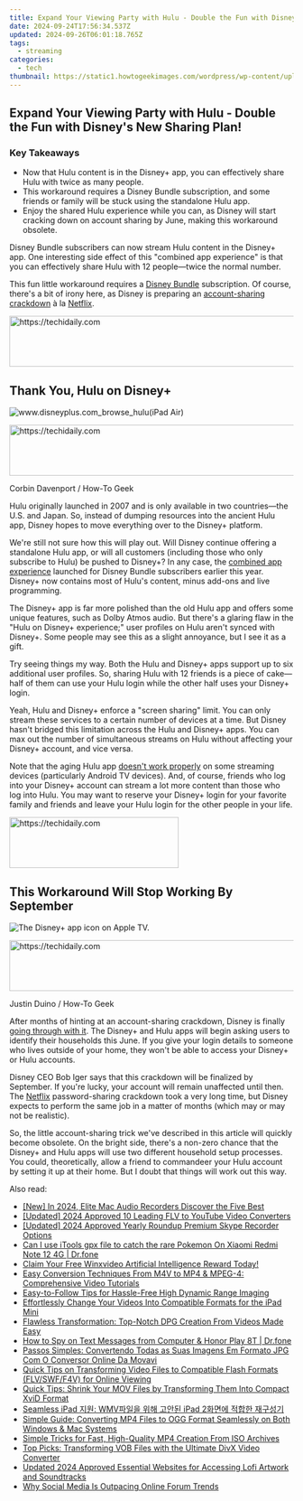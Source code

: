 ```yaml
---
title: Expand Your Viewing Party with Hulu - Double the Fun with Disney's New Sharing Plan!
date: 2024-09-24T17:56:34.537Z
updated: 2024-09-26T06:01:18.765Z
tags:
  - streaming
categories:
  - tech
thumbnail: https://static1.howtogeekimages.com/wordpress/wp-content/uploads/2024/05/a-phone-with-the-hulu-logo-and-a-monitor-and-laptop-with-the-disney-plus-and-hulu-logo-blurred-in-the-background.jpg
---
```


## Expand Your Viewing Party with Hulu - Double the Fun with Disney's New Sharing Plan!

### Key Takeaways

* Now that Hulu content is in the Disney+ app, you can effectively share Hulu with twice as many people.
* This workaround requires a Disney Bundle subscription, and some friends or family will be stuck using the standalone Hulu app.
* Enjoy the shared Hulu experience while you can, as Disney will start cracking down on account sharing by June, making this workaround obsolete.

 Disney Bundle subscribers can now stream Hulu content in the Disney+ app. One interesting side effect of this "combined app experience" is that you can effectively share Hulu with 12 people—twice the normal number.

 This fun little workaround requires a [Disney Bundle](https://disneyplus.bn5x.net/c/156932/564546/9358?subId1=UUhtgUeUpU2003080&subId2=ehtg&u=https%3A%2F%2Fwww.disneyplus.com%2Fwelcome%2Fdisney-hulu-espn-bundle) subscription. Of course, there's a bit of irony here, as Disney is preparing an [account-sharing crackdown](https://extra-hints.techidaily.com/updated-best-color-correction-app/) à la [Netflix](https://screen-mirroring-recording.techidaily.com/updated-optimizing-skype-call-audio-environment-for-2024/).

<!-- affiliate ads begin -->
<a href="https://imp.i357552.net/c/5597632/1001453/11832" target="_top" id="1001453">
  <img src="//a.impactradius-go.com/display-ad/11832-1001453" border="0" alt="https://techidaily.com" width="728" height="90"/>
</a>
<img height="0" width="0" src="https://imp.i357552.net/i/5597632/1001453/11832" style="position:absolute;visibility:hidden;" border="0" />
<!-- affiliate ads end -->

##  Thank You, Hulu on Disney+

![www.disneyplus.com_browse_hulu(iPad Air)](https://static1.howtogeekimages.com/wordpress/wp-content/uploads/2023/12/www-disneyplus-com_browse_hulu-ipad-air.png) 

<!-- affiliate ads begin -->
<a href="https://appsumo.8odi.net/c/5597632/2130869/7443" target="_top" id="2130869">
  <img src="//a.impactradius-go.com/display-ad/7443-2130869" border="0" alt="https://techidaily.com" width="600" height="90"/>
</a>
<img height="0" width="0" src="https://appsumo.8odi.net/i/5597632/2130869/7443" style="position:absolute;visibility:hidden;" border="0" />
<!-- affiliate ads end -->

Corbin Davenport / How-To Geek

 Hulu originally launched in 2007 and is only available in two countries—the U.S. and Japan. So, instead of dumping resources into the ancient Hulu app, Disney hopes to move everything over to the Disney+ platform.

 We're still not sure how this will play out. Will Disney continue offering a standalone Hulu app, or will all customers (including those who only subscribe to Hulu) be pushed to Disney+? In any case, the [combined app experience](https://extra-guidance.techidaily.com/updated-magnify-marvel-the-ultimate-10-camera-lens-guide/) launched for Disney Bundle subscribers earlier this year. Disney+ now contains most of Hulu's content, minus add-ons and live programming.

 The Disney+ app is far more polished than the old Hulu app and offers some unique features, such as Dolby Atmos audio. But there's a glaring flaw in the "Hulu on Disney+ experience;" user profiles on Hulu aren't synced with Disney+. Some people may see this as a slight annoyance, but I see it as a gift.

 Try seeing things my way. Both the Hulu and Disney+ apps support up to six additional user profiles. So, sharing Hulu with 12 friends is a piece of cake—half of them can use your Hulu login while the other half uses your Disney+ login.

 Yeah, Hulu and Disney+ enforce a "screen sharing" limit. You can only stream these services to a certain number of devices at a time. But Disney hasn't bridged this limitation across the Hulu and Disney+ apps. You can max out the number of simultaneous streams on Hulu without affecting your Disney+ account, and vice versa.

 Note that the aging Hulu app [doesn't work properly](https://video-screen-grab.techidaily.com/a-step-by-step-tutorial-on-video-angles-using-vlc-for-2024/) on some streaming devices (particularly Android TV devices). And, of course, friends who log into your Disney+ account can stream a lot more content than those who log into Hulu. You may want to reserve your Disney+ login for your favorite family and friends and leave your Hulu login for the other people in your life.

<!-- affiliate ads begin -->
<a href="https://aligracehair.sjv.io/c/5597632/1997717/19272" target="_top" id="1997717">
  <img src="//a.impactradius-go.com/display-ad/19272-1997717" border="0" alt="https://techidaily.com" width="300" height="90"/>
</a>
<img height="0" width="0" src="https://aligracehair.sjv.io/i/5597632/1997717/19272" style="position:absolute;visibility:hidden;" border="0" />
<!-- affiliate ads end -->

##  This Workaround Will Stop Working By September

![The Disney+ app icon on Apple TV.](https://static1.howtogeekimages.com/wordpress/wp-content/uploads/2024/05/52675700086_2c8ac40010_o.jpg) 

<!-- affiliate ads begin -->
<a href="https://ephamedtechinc.pxf.io/c/5597632/2123511/26400" target="_top" id="2123511">
  <img src="//a.impactradius-go.com/display-ad/26400-2123511" border="0" alt="https://techidaily.com" width="728" height="90"/>
</a>
<img height="0" width="0" src="https://ephamedtechinc.pxf.io/i/5597632/2123511/26400" style="position:absolute;visibility:hidden;" border="0" />
<!-- affiliate ads end -->

Justin Duino / How-To Geek

 After months of hinting at an account-sharing crackdown, Disney is finally [going through with it](https://extra-hints.techidaily.com/updated-best-color-correction-app/). The Disney+ and Hulu apps will begin asking users to identify their households this June. If you give your login details to someone who lives outside of your home, they won't be able to access your Disney+ or Hulu accounts.

 Disney CEO Bob Iger says that this crackdown will be finalized by September. If you're lucky, your account will remain unaffected until then. The [Netflix](https://screen-mirroring-recording.techidaily.com/updated-optimizing-skype-call-audio-environment-for-2024/) password-sharing crackdown took a very long time, but Disney expects to perform the same job in a matter of months (which may or may not be realistic).

 So, the little account-sharing trick we've described in this article will quickly become obsolete. On the bright side, there's a non-zero chance that the Disney+ and Hulu apps will use two different household setup processes. You could, theoretically, allow a friend to commandeer your Hulu account by setting it up at their home. But I doubt that things will work out this way.

<ins class="adsbygoogle"
     style="display:block"
     data-ad-format="autorelaxed"
     data-ad-client="ca-pub-7571918770474297"
     data-ad-slot="1223367746"></ins>

<ins class="adsbygoogle"
     style="display:block"
     data-ad-client="ca-pub-7571918770474297"
     data-ad-slot="8358498916"
     data-ad-format="auto"
     data-full-width-responsive="true"></ins>

<span class="atpl-alsoreadstyle">Also read:</span>
<div><ul>
<li><a href="https://screen-capture.techidaily.com/new-in-2024-elite-mac-audio-recorders-discover-the-five-best/"><u>[New] In 2024, Elite Mac Audio Recorders Discover the Five Best</u></a></li>
<li><a href="https://facebook-record-videos.techidaily.com/updated-2024-approved-10-leading-flv-to-youtube-video-converters/"><u>[Updated] 2024 Approved 10 Leading FLV to YouTube Video Converters</u></a></li>
<li><a href="https://video-screen-grab.techidaily.com/updated-2024-approved-yearly-roundup-premium-skype-recorder-options/"><u>[Updated] 2024 Approved Yearly Roundup Premium Skype Recorder Options</u></a></li>
<li><a href="https://change-location.techidaily.com/can-i-use-itools-gpx-file-to-catch-the-rare-pokemon-on-xiaomi-redmi-note-12-4g-drfone-by-drfone-virtual-android/"><u>Can I use iTools gpx file to catch the rare Pokemon On Xiaomi Redmi Note 12 4G | Dr.fone</u></a></li>
<li><a href="https://some-approaches.techidaily.com/claim-your-free-winxvideo-artificial-intelligence-reward-today/"><u>Claim Your Free Winxvideo Artificial Intelligence Reward Today!</u></a></li>
<li><a href="https://media-tips.techidaily.com/easy-conversion-techniques-from-m4v-to-mp4-and-mpeg-4-comprehensive-video-tutorials/"><u>Easy Conversion Techniques From M4V to MP4 & MPEG-4: Comprehensive Video Tutorials</u></a></li>
<li><a href="https://extra-resources.techidaily.com/easy-to-follow-tips-for-hassle-free-high-dynamic-range-imaging/"><u>Easy-to-Follow Tips for Hassle-Free High Dynamic Range Imaging</u></a></li>
<li><a href="https://media-tips.techidaily.com/effortlessly-change-your-videos-into-compatible-formats-for-the-ipad-mini/"><u>Effortlessly Change Your Videos Into Compatible Formats for the iPad Mini</u></a></li>
<li><a href="https://media-tips.techidaily.com/flawless-transformation-top-notch-dpg-creation-from-videos-made-easy/"><u>Flawless Transformation: Top-Notch DPG Creation From Videos Made Easy</u></a></li>
<li><a href="https://android-location-track.techidaily.com/how-to-spy-on-text-messages-from-computer-and-honor-play-8t-drfone-by-drfone-virtual-android/"><u>How to Spy on Text Messages from Computer & Honor Play 8T | Dr.fone</u></a></li>
<li><a href="https://tech-recovery.techidaily.com/passos-simples-convertendo-todas-as-suas-imagens-em-formato-jpg-com-o-conversor-online-da-movavi/"><u>Passos Simples: Convertendo Todas as Suas Imagens Em Formato JPG Com O Conversor Online Da Movavi</u></a></li>
<li><a href="https://media-tips.techidaily.com/quick-tips-on-transforming-video-files-to-compatible-flash-formats-flvswff4v-for-online-viewing/"><u>Quick Tips on Transforming Video Files to Compatible Flash Formats (FLV/SWF/F4V) for Online Viewing</u></a></li>
<li><a href="https://media-tips.techidaily.com/quick-tips-shrink-your-mov-files-by-transforming-them-into-compact-xvid-format/"><u>Quick Tips: Shrink Your MOV Files by Transforming Them Into Compact XviD Format</u></a></li>
<li><a href="https://media-tips.techidaily.com/seamless-ipad-wmv-ipad-2/"><u>Seamless iPad 지원: WMV파일을 위해 고안된 iPad 2화면에 적합한 재구성기</u></a></li>
<li><a href="https://media-tips.techidaily.com/simple-guide-converting-mp4-files-to-ogg-format-seamlessly-on-both-windows-and-mac-systems/"><u>Simple Guide: Converting MP4 Files to OGG Format Seamlessly on Both Windows & Mac Systems</u></a></li>
<li><a href="https://media-tips.techidaily.com/simple-tricks-for-fast-high-quality-mp4-creation-from-iso-archives/"><u>Simple Tricks for Fast, High-Quality MP4 Creation From ISO Archives</u></a></li>
<li><a href="https://media-tips.techidaily.com/top-picks-transforming-vob-files-with-the-ultimate-divx-video-converter/"><u>Top Picks: Transforming VOB Files with the Ultimate DivX Video Converter</u></a></li>
<li><a href="https://audio-shaping.techidaily.com/updated-2024-approved-essential-websites-for-accessing-lofi-artwork-and-soundtracks/"><u>Updated 2024 Approved Essential Websites for Accessing Lofi Artwork and Soundtracks</u></a></li>
<li><a href="https://facebook.techidaily.com/why-social-media-is-outpacing-online-forum-trends/"><u>Why Social Media Is Outpacing Online Forum Trends</u></a></li>
</ul></div>

